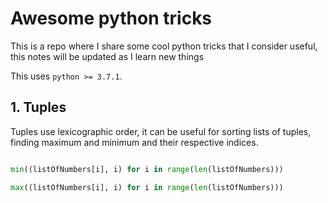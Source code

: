 # Awesome python tricks 

This is a repo where I share some cool python tricks that I consider useful, this notes will be updated as I learn new things

This uses `python >= 3.7.1`.


## 1. Tuples 

Tuples use lexicographic order, it can be useful for sorting lists of tuples, finding maximum and minimum and their respective indices.

```python

min((listOfNumbers[i], i) for i in range(len(listOfNumbers)))

max((listOfNumbers[i], i) for i in range(len(listOfNumbers)))
```